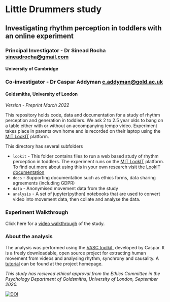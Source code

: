 # Little Drummers study
## Investigating rhythm perception in toddlers with an online experiment
### Principal Investigator - Dr Sinead Rocha <sineadrocha@gmail.com>
#### University of Cambridge

### Co-investigator - Dr Caspar Addyman <c.addyman@gold.ac.uk> 
#### Goldsmiths, University of London

_Version - Preprint March 2022_

This repository holds code, data and documentation for a study of rhythm perception and generation in toddlers. We ask 2 to 2.5 year olds to bang on a table either with or without an accompanying tempo video. Experiment takes place in parents own home and is recorded on their laptop using the [MIT LookIT](https://lookit.mit.edu) platform. 



This directory has several subfolders
* `lookit` -  This folder contains files to run a web based study of rhythm perception in toddlers. The experiment runs on the [MIT LookIT](https://lookit.mit.edu) platform. To find out more about using this in your own research visit the [LookIT documentation](https://lookit.readthedocs.io/en/develop/)
* `docs` - Supporting documentation such as ethics forms, data sharing agreements (including GDPR) 
* `data` - Anonymised movement data from the study
* `analysis` - A set of jupyter(python) notebooks that are used to convert video into movement data, then collate and analyse the data. 

### Experiment Walkthrough
Click here for a [video walkthrough](https://goldsmiths.cloud.panopto.eu/Panopto/Pages/Viewer.aspx?id=48e290d9-fe70-4180-a29d-ac840101c2cd) of the study.

### About the analysis
The analysis was performed using the [VASC toolkit](https://github.com/InfantLab/VASC), developed by Caspar. It is a freely downloadable, open source project for extracting human movement from videos and analysing rhythm, synchrony and causality. A [tutorial](https://github.com/InfantLab/VASC/tree/master/DrumTutorial) can be found at the project homepage.

_This study has recieved ethical approval from the Ethics Committee in the Psychology Department of Goldsmiths, University of London, September 2020._



[![DOI](https://zenodo.org/badge/304475977.svg)](https://zenodo.org/badge/latestdoi/304475977)


